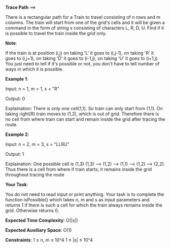 **Trace Path** ==>

There is a rectangular path for a Train to travel consisting of n rows and m columns. The train will start from one of the grid's cells and it will be given a command in the form of string s consisting of characters L, R, D, U. Find if it is possible to travel the train inside the grid only.

**Note**:

If the train is at position (i,j)
on taking 'L' it goes to (i,j-1),
on taking 'R' it goes to (i,j+1),
on taking 'D' it goes to (i-1,j),
on taking 'U' it goes to (i+1,j).
You just need to tell if it's possible or not, you don't have to tell number of ways in which it is possible.

**Example 1**:

Input: n = 1, m = 1, s = "R"

Output: 0

Explaination: There is only one cell(1,1). So train can only start from (1,1). On taking right(R) train moves to (1,2), which is out of grid.
Therefore there is no cell from where train can start and remain inside the grid after tracing the route. 

**Example 2**:

Input: n = 2, m = 3, s = "LLRU"

Output: 1

Explaination: One possible cell is (1,3)
(1,3) --> (1,2) --> (1,1) --> (1,2) --> (2,2). Thus there is a cell from where if train starts, it remains inside the grid throughout tracing the route

**Your Task**:

You do not need to read input or print anything. Your task is to complete the function isPossible() which takes n, m and s as input parameters and returns 1 if there is such a cell for which the train always remains inside the grid. Otherwise returns 0.

**Expected Time Complexity**: O(|s|)

**Expected Auxiliary Space**: O(1)

**Constraints**:
1 ≤ n, m ≤ 10^4
1 ≤ |s| ≤ 10^4   